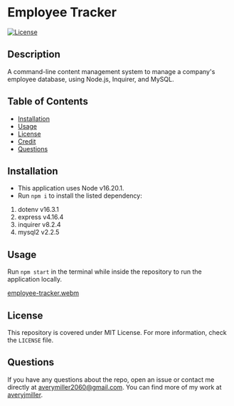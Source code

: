 # Employee Tracker
[![License](https://img.shields.io/badge/License-MIT-yellow.svg)](https://opensource.org/licenses/MIT)

## Description
A command-line content management system to manage a company's employee database, using Node.js, Inquirer, and MySQL.

## Table of Contents
- [Installation](#installation)
- [Usage](#usage)
- [License](#license)
- [Credit](#credit)
- [Questions](#questions)

## Installation
- This application uses Node v16.20.1.
- Run `npm i` to install the listed dependency:
1. dotenv v16.3.1
2. express v4.16.4
3. inquirer v8.2.4
4. mysql2 v2.2.5

## Usage
Run `npm start` in the terminal while inside the repository to run the application locally.

[employee-tracker.webm](https://github.com/averyjmiller/employee-tracker/assets/54604339/558e4c96-e78c-4422-807a-47e6837c5ebe)

## License
This repository is covered under MIT License. For more information, check the `LICENSE` file.

## Questions
If you have any questions about the repo, open an issue 
or contact me directly at averymiller2060@gmail.com. You can find 
more of my work at [averyjmiller](https://github.com/averyjmiller).
